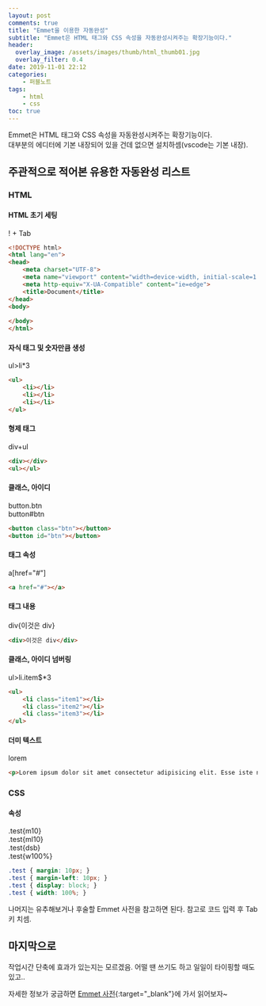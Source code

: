 ```yaml
---
layout: post
comments: true
title: "Emmet을 이용한 자동완성"
subtitle: "Emmet은 HTML 태그와 CSS 속성을 자동완성시켜주는 확장기능이다."
header:
  overlay_image: /assets/images/thumb/html_thumb01.jpg
  overlay_filter: 0.4
date: 2019-11-01 22:12
categories:
    - 퍼블노트
tags:
    - html
    - css
toc: true
---
```


Emmet은 HTML 태그와 CSS 속성을 자동완성시켜주는 확장기능이다.  
대부분의 에디터에 기본 내장되어 있을 건데 없으면 설치하셈(vscode는 기본 내장).

## 주관적으로 적어본 유용한 자동완성 리스트

### HTML

#### HTML 초기 세팅

! + Tab

```html
<!DOCTYPE html>
<html lang="en">
<head>
    <meta charset="UTF-8">
    <meta name="viewport" content="width=device-width, initial-scale=1.0">
    <meta http-equiv="X-UA-Compatible" content="ie=edge">
    <title>Document</title>
</head>
<body>
    
</body>
</html>
```

#### 자식 태그 및 숫자만큼 생성

ul>li*3

```html
<ul>
    <li></li>
    <li></li>
    <li></li>
</ul>
```

#### 형제 태그

div+ul

```html
<div></div>
<ul></ul>
```

#### 클래스, 아이디

button.btn  
button#btn

```html
<button class="btn"></button>
<button id="btn"></button>
```

#### 태그 속성

a[href="#"]

```html
<a href="#"></a>
```

#### 태그 내용
div{이것은 div}

```html
<div>이것은 div</div>
```

#### 클래스, 아이디 넘버링
ul>li.item$*3

```html
<ul>
    <li class="item1"></li>
    <li class="item2"></li>
    <li class="item3"></li>
</ul>
```

#### 더미 텍스트
lorem

```html
<p>Lorem ipsum dolor sit amet consectetur adipisicing elit. Esse iste non quibusdam harum deserunt, officiis vel optio porro culpa quae minus? Labore error veritatis fugiat asperiores excepturi! Totam, temporibus iusto?</p>
```

### CSS

#### 속성
.test{m10}  
.test{ml10}  
.test{dsb}  
.test{w100%}

```css
.test { margin: 10px; }
.test { margin-left: 10px; }
.test { display: block; }
.test { width: 100%; }
```

나머지는 유추해보거나 후술할 Emmet 사전을 참고하면 된다. 참고로 코드 입력 후 Tab키 치셈.

## 마지막으로

작업시간 단축에 효과가 있는지는 모르겠음. 어떨 땐 쓰기도 하고 일일이 타이핑할 때도 있고..

자세한 정보가 궁금하면 [Emmet 사전](https://docs.emmet.io/abbreviations/syntax/){:target="_blank"}에 가서 읽어보자~